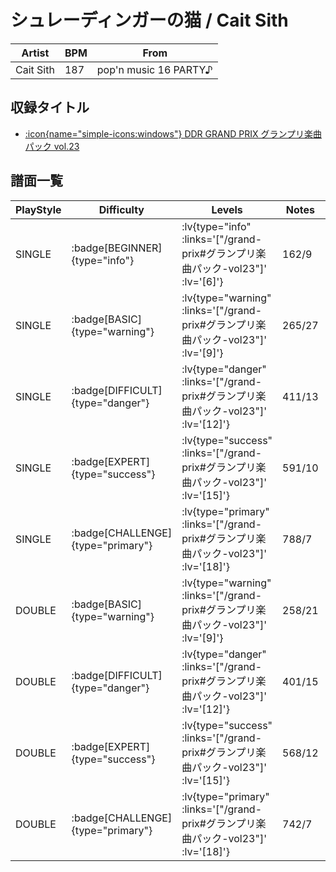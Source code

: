 # シュレーディンガーの猫 / Cait Sith

|Artist|BPM|From|
|------|---|----|
|Cait Sith|187|pop'n music 16 PARTY♪|

## 収録タイトル

- [ :icon{name="simple-icons:windows"} DDR GRAND PRIX グランプリ楽曲パック vol.23](/grand-prix#グランプリ楽曲パック-vol23)

## 譜面一覧

|PlayStyle|Difficulty|Levels|Notes|Movie|
|---------|----------|------|-----|-----|
|SINGLE| :badge[BEGINNER]{type="info"} | :lv{type="info" :links='["/grand-prix#グランプリ楽曲パック-vol23"]' :lv='[6]'} |162/9||
|SINGLE| :badge[BASIC]{type="warning"} | :lv{type="warning" :links='["/grand-prix#グランプリ楽曲パック-vol23"]' :lv='[9]'} |265/27||
|SINGLE| :badge[DIFFICULT]{type="danger"} | :lv{type="danger" :links='["/grand-prix#グランプリ楽曲パック-vol23"]' :lv='[12]'} |411/13||
|SINGLE| :badge[EXPERT]{type="success"} | :lv{type="success" :links='["/grand-prix#グランプリ楽曲パック-vol23"]' :lv='[15]'} |591/10||
|SINGLE| :badge[CHALLENGE]{type="primary"} | :lv{type="primary" :links='["/grand-prix#グランプリ楽曲パック-vol23"]' :lv='[18]'} |788/7||
|DOUBLE| :badge[BASIC]{type="warning"} | :lv{type="warning" :links='["/grand-prix#グランプリ楽曲パック-vol23"]' :lv='[9]'} |258/21||
|DOUBLE| :badge[DIFFICULT]{type="danger"} | :lv{type="danger" :links='["/grand-prix#グランプリ楽曲パック-vol23"]' :lv='[12]'} |401/15||
|DOUBLE| :badge[EXPERT]{type="success"} | :lv{type="success" :links='["/grand-prix#グランプリ楽曲パック-vol23"]' :lv='[15]'} |568/12||
|DOUBLE| :badge[CHALLENGE]{type="primary"} | :lv{type="primary" :links='["/grand-prix#グランプリ楽曲パック-vol23"]' :lv='[18]'} |742/7||
